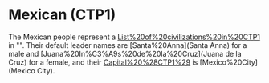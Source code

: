 # Mexican (CTP1)

The Mexican people represent a [List%20of%20civilizations%20in%20CTP1](civilization) in "". Their default leader names are [Santa%20Anna](Santa Anna) for a male and [Juana%20In%C3%A9s%20de%20la%20Cruz](Juana de la Cruz) for a female, and their [Capital%20%28CTP1%29](capital) is [Mexico%20City](Mexico City).